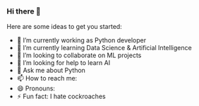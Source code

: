 ### Hi there 👋



Here are some ideas to get you started:

- 🔭 I’m currently working as Python developer
- 🌱 I’m currently learning   Data Science & Artificial Intelligence
- 👯 I’m looking to collaborate on  ML projects
- 🤔 I’m looking for help to learn AI
- 💬 Ask me about Python
- 📫 How to reach me: 
- 😄 Pronouns: 
- ⚡ Fun fact: I hate cockroaches
